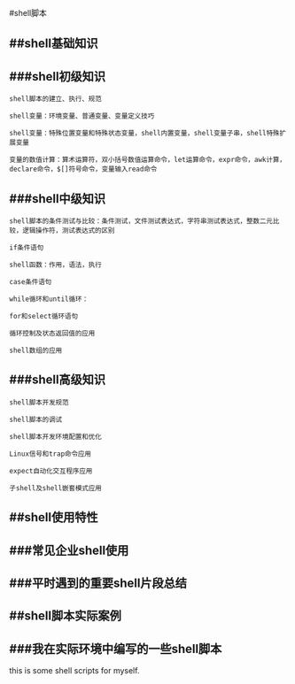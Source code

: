 #shell脚本  


##shell基础知识  
-----------------------

###shell初级知识
-----------------------
    shell脚本的建立、执行、规范  
    
    shell变量：环境变量、普通变量、变量定义技巧  
    
    shell变量：特殊位置变量和特殊状态变量，shell内置变量，shell变量子串，shell特殊扩展变量  
    
    变量的数值计算：算术运算符，双小括号数值运算命令，let运算命令，expr命令，awk计算，declare命令，$[]符号命令，变量输入read命令  
    


###shell中级知识  
-----------------------
    shell脚本的条件测试与比较：条件测试，文件测试表达式，字符串测试表达式，整数二元比较，逻辑操作符，测试表达式的区别  
    
    if条件语句  
    
    shell函数：作用，语法，执行  
    
    case条件语句  
    
    while循环和until循环：  
    
    for和select循环语句  
    
    循环控制及状态返回值的应用  
    
    shell数组的应用  
    


###shell高级知识  
-----------------------
    shell脚本开发规范  
    
    shell脚本的调试  
    
    shell脚本开发环境配置和优化  
    
    Linux信号和trap命令应用  
    
    expect自动化交互程序应用  
    
    子shell及shell嵌套模式应用  
    

##shell使用特性  
-----------------------

###常见企业shell使用  
-----------------------
###平时遇到的重要shell片段总结  
-----------------------

##shell脚本实际案例  
-----------------------

###我在实际环境中编写的一些shell脚本  
-----------------------

this is some shell scripts for myself.  

